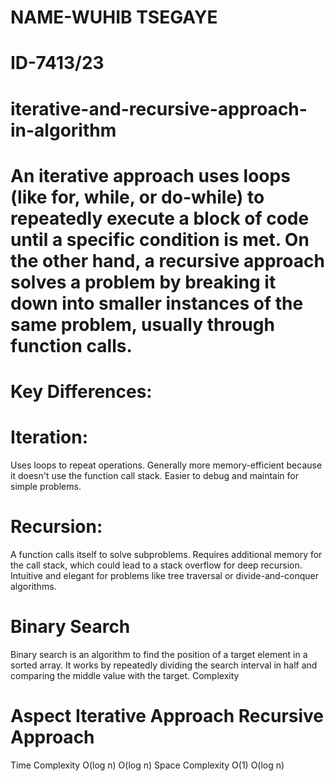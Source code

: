 # NAME-WUHIB TSEGAYE
# ID-7413/23 
# iterative-and-recursive-approach-in-algorithm
# An iterative approach uses loops (like for, while, or do-while) to repeatedly execute a block of code until a specific condition is met. On the other hand, a recursive approach solves a problem by breaking it down into smaller instances of the same problem, usually through function calls.
# Key Differences:
# Iteration:
Uses loops to repeat operations.
Generally more memory-efficient because it doesn't use the function call stack.
Easier to debug and maintain for simple problems.
# Recursion:
A function calls itself to solve subproblems.
Requires additional memory for the call stack, which could lead to a stack overflow for deep recursion.
Intuitive and elegant for problems like tree traversal or divide-and-conquer algorithms.
# Binary Search
Binary search is an algorithm to find the position of a target element in a sorted array. It works by repeatedly dividing the search interval in half and comparing the middle value with the target.
Complexity
# Aspect Iterative Approach Recursive Approach
Time Complexity O(log n) O(log n)
Space Complexity O(1) O(log n)
